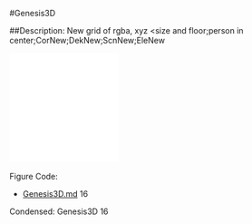 #Genesis3D

##Description: New grid of rgba, xyz <size and floor;person in center;CorNew;DekNew;ScnNew;EleNew

![](Genesis3D.png)

Figure Code:
- [Genesis3D.md](Genesis3D) 16

Condensed: Genesis3D 16

